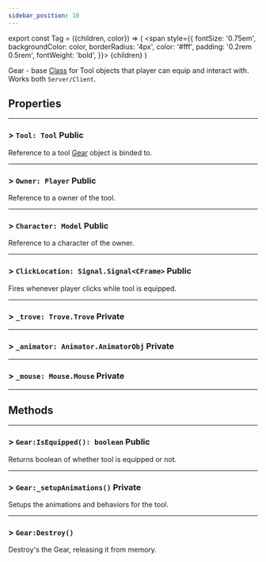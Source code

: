 ```yaml
---
sidebar_position: 10
---
```


export const Tag = ({children, color}) => (
    <span style={{
            fontSize: '0.75em', 
            backgroundColor: color,
            borderRadius: '4px',
            color: '#fff',
            padding: '0.2rem 0.5rem',
            fontWeight: 'bold',
        }}>
    {children}
    </span>
)

Gear - base [Class](../core/Class.md) for Tool objects that player can equip and interact with. Works both `Server/Client`.

## Properties
---

### > `Tool: Tool` <Tag color="#e3ce8b">Public</Tag>
Reference to a tool [Gear](./Gear.md) object is binded to.

---
### > `Owner: Player` <Tag color="#e3ce8b">Public</Tag>
Reference to a owner of the tool.

---
### > `Character: Model` <Tag color="#e3ce8b">Public</Tag>
Reference to a character of the owner.

---

### > `ClickLocation: Signal.Signal<CFrame>` <Tag color="#e3ce8b">Public</Tag>
Fires whenever player clicks while tool is equipped.

---
### > `_trove: Trove.Trove` <Tag color="#4958df">Private</Tag>

---
### > `_animator: Animator.AnimatorObj` <Tag color="#4958df">Private</Tag>

---
### > `_mouse: Mouse.Mouse` <Tag color="#4958df">Private</Tag>

---

## Methods
---

### > `Gear:IsEquipped(): boolean` <Tag color="#e3ce8b">Public</Tag>
Returns boolean of whether tool is equipped or not.

---
### > `Gear:_setupAnimations()` <Tag color="#4958df">Private</Tag>
Setups the animations and behaviors for the tool.

---
### > `Gear:Destroy()`
Destroy's the Gear, releasing it from memory.
